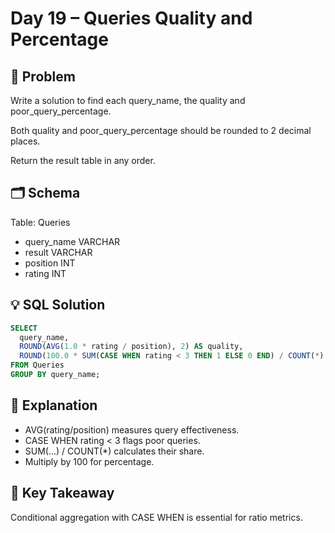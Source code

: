 # Day 19 – Queries Quality and Percentage

## 📖 Problem
Write a solution to find each query_name, the quality and poor_query_percentage.

Both quality and poor_query_percentage should be rounded to 2 decimal places.

Return the result table in any order.

## 🗂 Schema
Table: Queries  
- query_name VARCHAR  
- result VARCHAR  
- position INT  
- rating INT  

## 💡 SQL Solution
```sql
SELECT 
  query_name,
  ROUND(AVG(1.0 * rating / position), 2) AS quality,
  ROUND(100.0 * SUM(CASE WHEN rating < 3 THEN 1 ELSE 0 END) / COUNT(*), 2) AS poor_query_percentage
FROM Queries
GROUP BY query_name;
```

## 🧠 Explanation
- AVG(rating/position) measures query effectiveness.  
- CASE WHEN rating < 3 flags poor queries.  
- SUM(...) / COUNT(*) calculates their share.  
- Multiply by 100 for percentage.  

## 🔑 Key Takeaway
Conditional aggregation with CASE WHEN is essential for ratio metrics.
